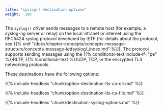 ```yaml
---
title: "syslog() destination options"
weight:  100
---
```

<!-- DISCLAIMER: This file is based on the syslog-ng Open Source Edition documentation https://github.com/balabit/syslog-ng-ose-guides/commit/2f4a52ee61d1ea9ad27cb4f3168b95408fddfdf2 and is used under the terms of The syslog-ng Open Source Edition Documentation License. The file has been modified by Axoflow. -->

The `syslog()` driver sends messages to a remote host (for example, a syslog-ng server or relay) on the local intranet or internet using the RFC5424 syslog protocol developed by IETF (for details about the protocol, see {{% xref "/docs/chapter-concepts/concepts-message-structure/concepts-message-ietfsyslog/_index.md" %}}). The protocol supports sending messages using the {{% conditional-text include-if="pe" %}}RLTP, {{% /conditional-text %}}UDP, TCP, or the encrypted TLS networking protocols.

These destinations have the following options:

{{% include-headless "chunk/option-destination-tls-ca-dir.md" %}}

{{% include-headless "chunk/option-destination-tls-ca-file.md" %}}

{{% include-headless "chunk/destination-syslog-options.md" %}}
